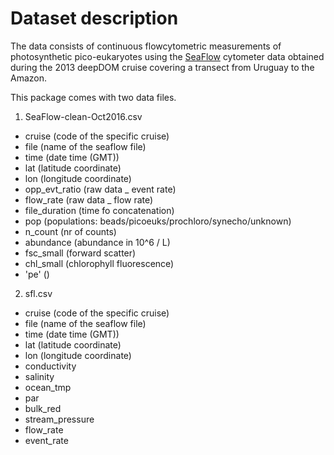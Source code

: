 # Dataset description

The data consists of continuous flowcytometric measurements of photosynthetic pico-eukaryotes using the [SeaFlow](http://armbrustlab.ocean.washington.edu/resources/seaflow) cytometer data obtained during the 2013 deepDOM cruise covering a transect from Uruguay to the Amazon.

This package comes with two data files.

1. SeaFlow-clean-Oct2016.csv

- cruise	(code of the specific cruise)
- file	(name of the seaflow file)
- time	(date time (GMT))
- lat		(latitude coordinate)
- lon		(longitude coordinate)
- opp_evt_ratio	(raw data _ event rate)
- flow_rate		(raw data _ flow rate)
- file_duration	(time fo concatenation)
- pop		(populations: beads/picoeuks/prochloro/synecho/unknown)
- n_count	(nr of counts)
- abundance (abundance in 10^6 / L)
- fsc_small	(forward scatter)
- chl_small	(chlorophyll fluorescence)
- 'pe'	()

2. sfl.csv

- cruise	(code of the specific cruise)
- file	(name of the seaflow file)
- time	(date time (GMT))
- lat		(latitude coordinate)
- lon		(longitude coordinate)
- conductivity	
- salinity	
- ocean_tmp	
- par	
- bulk_red	
- stream_pressure	
- flow_rate	
- event_rate

